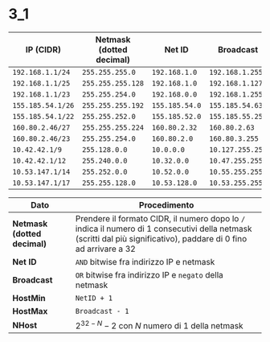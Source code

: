 
# 3_1


| IP (CIDR)         | Netmask (dotted decimal) | Net ID         | Broadcast        | HostMin        | HostMax          | NHost     |
| ----------------- | ------------------------ | -------------- | ---------------- | -------------- | ---------------- | --------- |
| `192.168.1.1/24`  | `255.255.255.0`          | `192.168.1.0`  | `192.168.1.255`  | `192.168.1.1`  | `192.168.1.254`  | `254`     |
| `192.168.1.1/25`  | `255.255.255.128`        | `192.168.1.0`  | `192.168.1.127`  | `192.168.1.1`  | `192.168.1.126`  | `126`     |
| `192.168.1.1/23`  | `255.255.254.0`          | `192.168.0.0`  | `192.168.1.255`  | `192.168.0.1`  | `192.168.1.254`  | `510`     |
| `155.185.54.1/26` | `255.255.255.192`        | `155.185.54.0` | `155.185.54.63`  | `155.185.54.1` | `155.185.54.62`  | `62`      |
| `155.185.54.1/22` | `255.255.252.0`          | `155.185.52.0` | `155.185.55.255` | `155.185.52.1` | `155.185.55.254` | `1022`    |
| `160.80.2.46/27`  | `255.255.255.224`        | `160.80.2.32`  | `160.80.2.63`    | `160.80.2.33`  | `160.80.2.62`    | `30`      |
| `160.80.2.46/23`  | `255.255.254.0`          | `160.80.2.0`   | `160.80.3.255`   | `160.80.2.1`   | `160.80.3.254`   | `510`     |
| `10.42.42.1/9`    | `255.128.0.0`            | `10.0.0.0`     | `10.127.255.255` | `10.0.0.1`     | `10.127.255.254` | `8388606` |
| `10.42.42.1/12`   | `255.240.0.0`            | `10.32.0.0`    | `10.47.255.255`  | `10.32.0.1`    | `10.47.255.254`  | `1048574` |
| `10.53.147.1/14`  | `255.252.0.0`            | `10.52.0.0`    | `10.55.255.255`  | `10.52.0.1`    | `10.55.255.254`  | `262142`  |
| `10.53.147.1/17`  | `255.255.128.0`          | `10.53.128.0`  | `10.53.255.255`  | `10.53.128.1`  | `10.53.255.254`  | `32766`   |

| Dato                         | Procedimento                                                                                                                                                        |
| ---------------------------- | ------------------------------------------------------------------------------------------------------------------------------------------------------------------- |
| **Netmask (dotted decimal)** | Prendere il formato CIDR, il numero dopo lo `/` indica il numero di 1 consecutivi della netmask (scritti dal più significativo), paddare di 0 fino ad arrivare a 32 |
| **Net ID**                   | `AND` bitwise fra indirizzo IP e netmask                                                                                                                            |
| **Broadcast**                | `OR` bitwise fra indirizzo IP e `negato` della netmask                                                                                                              |
| **HostMin**                  | `NetID + 1`                                                                                                                                                         |
| **HostMax**                  | `Broadcast - 1`                                                                                                                                                     |
| **NHost**                    | $2^{32-N}-2$ con $N$ numero di 1 della netmask                                                                                                                      |
